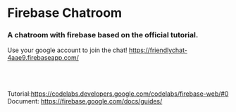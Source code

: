 # Firebase Chatroom
### A chatroom with firebase based on the official tutorial.
Use your google account to join the chat!
https://friendlychat-4aae9.firebaseapp.com/
<br><br><br><br>

Tutorial:https://codelabs.developers.google.com/codelabs/firebase-web/#0<br>
Document: https://firebase.google.com/docs/guides/
